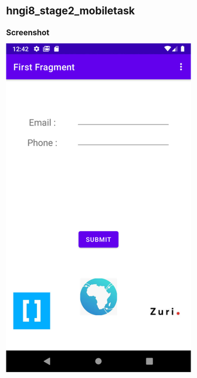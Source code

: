 # hngi8_stage2_mobiletask

## Screenshot
![screenshot](https://github.com/rock16/hngi8_stage2_mobiletask/blob/main/output.jpg)
